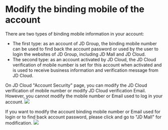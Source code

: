 # Modify the binding mobile of the account
There are two types of binding mobile information in your account:
 - The first type: as an account of JD Group, the binding mobile number can be used to find back the account password or used by the user to login the websites of JD Group, including JD Mall and JD Cloud.
 - The second type: as an account activated by JD Cloud, the JD Cloud verification of mobile number is set for this account when activated and is used to receive business information and verification message from JD Cloud.

On JD Cloud "Account Security" page, you can modify the JD Cloud verification of mobile number or modify JD Cloud verification Email. However, you cannot modify the mobile number or Email used to log in your account.
![](https://github.com/jdcloudcom/en/blob/20190319-limeijuan/image/User/Account-Management/Change-your-phone-number/%E4%BF%AE%E6%94%B9%E9%9B%86%E5%9B%A2%E7%BB%91%E5%AE%9A%E6%89%8B%E6%9C%BA%E5%8F%B7.png)

If you want to modify the account binding mobile number or Email used for login or to find back account password, please click and go to "JD Mall" for modification.
![](https://github.com/jdcloudcom/en/blob/20190319-limeijuan/image/User/Account-Management/Change-your-phone-number/%E4%BF%AE%E6%94%B9%E9%82%AE%E7%AE%B1.png)

